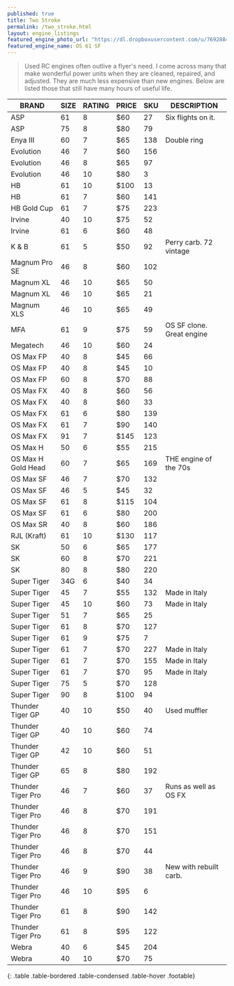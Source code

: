 ```yaml
---
published: true
title: Two Stroke
permalink: /two_stroke.html
layout: engine_listings
featured_engine_photo_url: "https://dl.dropboxusercontent.com/u/76928840/Website%20Photos/featured/2-stroke.jpg"
featured_engine_name: OS 61 SF
---
```


> Used RC engines often outlive a flyer's need. I come across many that make wonderful power units when they are cleaned, repaired, and adjusted.  They are much less expensive than new engines. Below are listed those that still have many hours of useful life.

BRAND             | SIZE  | RATING | PRICE | SKU   | DESCRIPTION
------------------|-------|--------|-------|-------|---------------------
ASP               | 61    | 8      | $60   | 27    | Six flights on it.
ASP               | 75    | 8      | $80   | 79    |                       
Enya III          | 60    | 7      | $65   | 138   | Double ring
Evolution         | 46    | 7      | $60   | 156   |
Evolution         | 46    | 8      | $65   | 97    |
Evolution         | 46    | 10     | $80   | 3     |
HB                | 61    | 10     | $100  | 13    |
HB                | 61    | 7      | $60   | 141   |
HB Gold Cup       | 61    | 7      | $75   | 223   |
Irvine            | 40    | 10     | $75   | 52    |
Irvine            | 61    | 6      | $60   | 48    |
K & B             | 61    | 5      | $50   | 92    | Perry carb. 72 vintage
Magnum Pro SE     | 46    | 8      | $60   | 102   |
Magnum XL         | 46    | 10     | $65   | 50    |
Magnum XL         | 46    | 10     | $65   | 21    |
Magnum XLS        | 46    | 10     | $65   | 49    |
MFA               | 61    | 9      | $75   | 59    | OS SF clone. Great engine
Megatech          | 46    | 10     | $60   | 24    |
OS Max FP         | 40    | 8      | $45   | 66    |
OS Max FP         | 40    | 8      | $45   | 10    |
OS Max FP         | 60    | 8      | $70   | 88    |
OS Max FX         | 40    | 8      | $60   | 56    |
OS Max FX         | 40    | 8      | $60   | 33    |
OS Max FX         | 61    | 6      | $80   | 139   |
OS Max FX         | 61    | 7      | $90   | 140   |
OS Max FX         | 91    | 7      | $145  | 123   |
OS Max H          | 50    | 6      | $55   | 215   |
OS Max H Gold Head| 60    | 7      | $65   | 169   | THE engine of the 70s
OS Max SF         | 46    | 7      | $70   | 132   |
OS Max SF         | 46    | 5      | $45   | 32    |
OS Max SF         | 61    | 8      | $115  | 104   |
OS Max SF         | 61    | 6      | $80   | 200   |
OS Max SR         | 40    | 8      | $60   | 186   |
RJL (Kraft)       | 61    | 10     | $130  | 117   |
SK                | 50    | 6      | $65   | 177   |
SK                | 60    | 8      | $70   | 221   |
SK                | 80    | 8      | $80   | 220   |
Super Tiger       | 34G   | 6      | $40   | 34    |
Super Tiger       | 45    | 7      | $55   | 132   | Made in Italy
Super Tiger       | 45    | 10     | $60   | 73    | Made in Italy
Super Tiger       | 51    | 7      | $65   | 25    |
Super Tiger       | 61    | 8      | $70   | 127   |
Super Tiger       | 61    | 9      | $75   | 7     |
Super Tiger       | 61    | 7      | $70   | 227   | Made in Italy
Super Tiger       | 61    | 7      | $70   | 155   | Made in Italy
Super Tiger       | 61    | 7      | $70   | 95    | Made in Italy
Super Tiger       | 75    | 5      | $70   | 128   |
Super Tiger       | 90    | 8      | $100  | 94    |
Thunder Tiger GP  | 40    | 10     | $50   | 40    | Used muffler
Thunder Tiger GP  | 40    | 10     | $60   | 74    |
Thunder Tiger GP  | 42    | 10     | $60   | 51    |
Thunder Tiger GP  | 65    | 8      | $80   | 192   |
Thunder Tiger Pro | 46    | 7      | $60   | 37    | Runs as well as OS FX
Thunder Tiger Pro | 46    | 8      | $70   | 191   |
Thunder Tiger Pro | 46    | 8      | $70   | 151   |
Thunder Tiger Pro | 46    | 8      | $70   | 44    |
Thunder Tiger Pro | 46    | 9      | $90   | 38    | New with rebuilt carb.
Thunder Tiger Pro | 46    | 10     | $95   | 6     |
Thunder Tiger Pro | 61    | 8      | $90   | 142   |
Thunder Tiger Pro | 61    | 8      | $95   | 122   |
Webra             | 40    | 6      | $45   | 204   |
Webra             | 40    | 10     | $70   | 75    |                                       
{: .table .table-bordered .table-condensed .table-hover .footable}